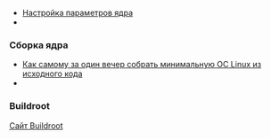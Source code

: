 - [Настройка параметров ядра](https://ventureo.codeberg.page/source/kernel-parameters.html)
- []()

### Сборка ядра
- [Как самому за один вечер собрать минимальную ОС Linux из исходного кода](https://habr.com/ru/companies/ruvds/articles/702570/)
- []()

### Buildroot
[Сайт Buildroot](https://buildroot.org/)
